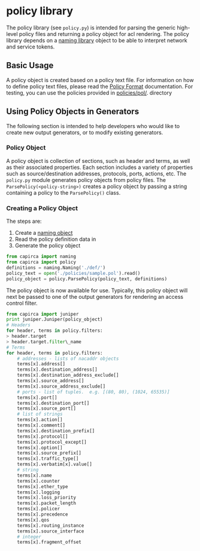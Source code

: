 # policy library

The policy library (see `policy.py`) is intended for parsing the generic
high-level policy files and returning a policy object for acl rendering.
The policy library depends on a [naming library](Naming-library.md) object to
be able to interpret network and service tokens.

## Basic Usage

A policy object is created based on a policy text file.
For information on how to define policy text files, please read the
[Policy Format](PolicyFormat.md) documentation.
For testing, you can use the policies provided in
[policies/pol/](../../../policies/pol/). directory
## Using Policy Objects in Generators
The following section is intended to help developers who would like to create
new output generators, or to modify existing generators.
### Policy Object
A policy object is collection of sections, such as header and terms, as well
as their associated properties.  Each section includes a variety of properties
such as source/destination addresses, protocols, ports, actions, etc.
The `policy.py` module generates policy objects from policy files.
The `ParsePolicy(<policy-string>)` creates a policy object
by passing a string containing a policy to the `ParsePolicy()` class.
### Creating a Policy Object
The steps are:
1. Create a [naming object](Naming-library.md)
1. Read the policy definition data in
1. Generate the policy object
```py
from capirca import naming
from capirca import policy
definitions = naming.Naming('./def/')
policy_text = open('./policies/sample.pol').read()
policy_object = policy.ParsePolicy(policy_text, definitions)
```
The policy object is now available for use.
Typically, this policy object will next be passed to one of the output
generators for rendering an access control filter.
```py
from capirca import juniper
print juniper.Juniper(policy_object)
# Headers
for header, terms in policy.filters:
> header.target
> header.target.filter\_name
# Terms
for header, terms in policy.filters:
    # addresses - lists of nacaddr objects
    terms[x].address[]
    terms[x].destination_address[]
    terms[x].destination_address_exclude[]
    terms[x].source_address[]
    terms[x].source_address_exclude[]
    # ports - list of tuples.  e.g. [(80, 80), (1024, 65535)]
    terms[x].port[]
    terms[x].destination_port[]
    terms[x].source_port[]
    # list of strings
    terms[x].action[]
    terms[x].comment[]
    terms[x].destination_prefix[]
    terms[x].protocol[]
    terms[x].protocol_except[]
    terms[x].option[]
    terms[x].source_prefix[]
    terms[x].traffic_type[]
    terms[x].verbatim[x].value[]
    # string
    terms[x].name
    terms[x].counter
    terms[x].ether_type
    terms[x].logging
    terms[x].loss_priority
    terms[x].packet_length
    terms[x].policer
    terms[x].precedence
    terms[x].qos
    terms[x].routing_instance
    terms[x].source_interface
    # integer
    terms[x].fragment_offset
```
